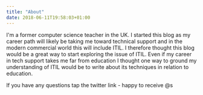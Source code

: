 ```yaml
---
title: "About"
date: 2018-06-11T19:58:03+01:00
---
```


I'm a former computer science teacher in the UK.  I started this blog as my career path will likely be taking me toward technical support and in the modern commercial world this will include ITIL.  I therefore thought this blog would be a great way to start exploring the issue of ITIL.  Even if my career in tech support takes me far from education I thought one way to ground my understanding of ITIL would be to write about its techniques in relation to education.

If you have any questions tap the twitter link - happy to receive @s
